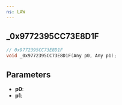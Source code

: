 ```yaml
---
ns: LAW
---
```

## _0x9772395CC73E8D1F

```c
// 0x9772395CC73E8D1F
void _0x9772395CC73E8D1F(Any p0, Any p1);
```

## Parameters
* **p0**:
* **p1**:
